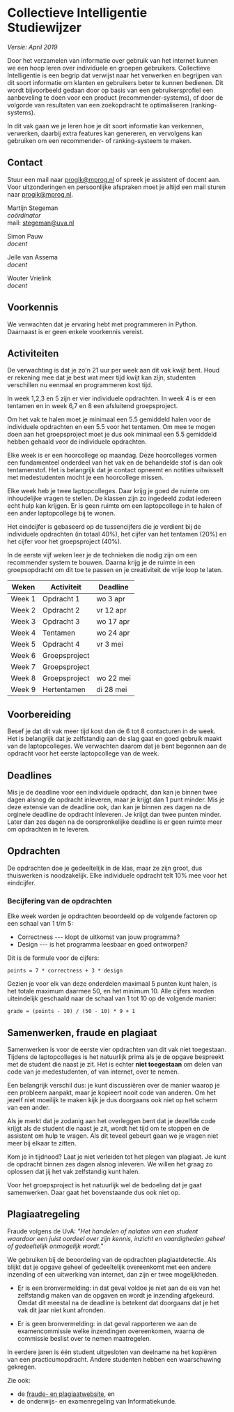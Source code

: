 # Collectieve Intelligentie<br><span class="small">Studiewijzer</span>

*Versie: April 2019*

Door het verzamelen van informatie over gebruik van het internet kunnen we een hoop leren over individuele en groepen gebruikers. Collectieve Intelligentie is een begrip dat verwijst naar het verwerken en begrijpen van dit soort informatie om klanten en gebruikers beter te kunnen bedienen. Dit wordt bijvoorbeeld gedaan door op basis van een gebruikersprofiel een aanbeveling te doen voor een product (recommender-systems), of door de volgorde van resultaten van een zoekopdracht te optimaliseren (ranking-systems).

In dit vak gaan we je leren hoe je dit soort informatie kan verkennen, verwerken, daarbij extra features kan genereren, en vervolgens kan gebruiken om een recommender- of ranking-systeem te maken.

## Contact

Stuur een mail naar <progik@mprog.nl> of spreek je assistent of docent aan.
Voor uitzonderingen en persoonlijke afspraken moet je altijd een mail sturen naar <progik@mprog.nl>.

Martijn Stegeman  
*coördinator*  
mail: <stegeman@uva.nl>

Simon Pauw  
*docent*

Jelle van Assema  
*docent*

Wouter Vrielink  
*docent*

## Voorkennis

We verwachten dat je ervaring hebt met programmeren in Python. Daarnaast is er geen enkele voorkennis vereist.

## Activiteiten

De verwachting is dat je zo'n 21 uur per week aan dit vak kwijt bent. Houd er rekening mee dat je best wat meer tijd kwijt kan zijn, studenten verschillen nu eenmaal en programmeren kost tijd.

In week 1,2,3 en 5 zijn er vier individuele opdrachten. In week 4 is er een tentamen en in week 6,7 en 8 een afsluitend groepsproject.

Om het vak te halen moet je minimaal een 5.5 gemiddeld halen voor de individuele opdrachten en een 5.5 voor het tentamen. Om mee te mogen doen aan het groepsproject moet je dus ook minimaal een 5.5 gemiddeld hebben gehaald voor de individuele opdrachten.

Elke week is er een hoorcollege op maandag. Deze hoorcolleges vormen een fundamenteel onderdeel van het vak en de behandelde stof is dan ook tentamenstof. Het is belangrijk dat je contact opneemt en notities uitwisselt met medestudenten mocht je een hoorcollege missen.

Elke week heb je twee laptopcolleges. Daar krijg je goed de ruimte om inhoudelijke vragen te stellen. De klassen zijn zo ingedeeld zodat iedereen echt hulp kan krijgen. Er is geen ruimte om een laptopcollege in te halen of een ander laptopcollege bij te wonen.

Het eindcijfer is gebaseerd op de tussencijfers die je verdient bij de individuele opdrachten (in totaal 40%), het cijfer van het tentamen (20%) en het cijfer voor het groepsproject (40%).  

In de eerste vijf weken leer je de technieken die nodig zijn om een recommender system te bouwen. Daarna krijg je de ruimte in een groepsopdracht om dit toe te passen en je creativiteit de vrije loop te laten.


| Weken  | Activiteit    | Deadline   |
| ------ | ------------- | ---------- |
| Week 1 | Opdracht 1    | wo 3  apr  |
| Week 2 | Opdracht 2    | vr 12 apr  |
| Week 3 | Opdracht 3    | wo 17 apr  |
| Week 4 | Tentamen      | wo 24 apr  |
| Week 5 | Opdracht 4    | vr 3  mei  |
| Week 6 | Groepsproject |            |
| Week 7 | Groepsproject |            |
| Week 8 | Groepsproject | wo 22 mei  |
| Week 9 | Hertentamen   | di 28 mei  |

## Voorbereiding

Besef je dat dit vak meer tijd kost dan de 6 tot 8 contacturen in de week. Het is belangrijk dat je zelfstandig aan de slag gaat en goed gebruik maakt van de laptopcolleges. We verwachten daarom dat je bent begonnen aan de opdracht voor het eerste laptopcollege van de week.  

## Deadlines

Mis je de deadline voor een individuele opdracht, dan kan je binnen twee dagen alsnog de opdracht inleveren, maar je krijgt dan 1 punt minder. Mis je deze extensie van de deadline ook, dan kan je binnen zes dagen na de orginele deadline de opdracht inleveren. Je krijgt dan twee punten minder. Later dan zes dagen na de oorspronkelijke deadline is er geen ruimte meer om opdrachten in te leveren.

## Opdrachten

De opdrachten doe je gedeeltelijk in de klas, maar ze zijn groot, dus thuiswerken is noodzakelijk. Elke individuele opdracht telt 10% mee voor het eindcijfer.

### Becijfering van de opdrachten

Elke week worden je opdrachten beoordeeld op de volgende factoren op een schaal van 1 t/m 5:

* Correctness --- klopt de uitkomst van jouw programma?
* Design --- is het programma leesbaar en goed ontworpen?

Dit is de formule voor de cijfers:

    points = 7 * correctness + 3 * design

Gezien je voor elk van deze onderdelen maximaal 5 punten kunt halen, is het totale maximum daarmee 50, en het minimum 10. Alle cijfers worden uiteindelijk geschaald naar
de schaal van 1 tot 10 op de volgende manier:

    grade = (points - 10) / (50 - 10) * 9 + 1

## Samenwerken, fraude en plagiaat

Samenwerken is voor de eerste vier opdrachten van dit vak niet toegestaan. Tijdens de laptopcolleges is het natuurlijk prima als je de opgave bespreekt met de student die naast je zit. Het is echter <strong>niet toegestaan</strong> om delen van code van je medestudenten, of van internet, over te nemen.

Een belangrijk verschil dus: je kunt discussiëren over de manier waarop je een probleem aanpakt, maar je kopieert nooit code van anderen. Om het jezelf niet moeilijk te maken kijk je dus doorgaans ook niet op het scherm van een ander.

Als je merkt dat je zodanig aan het overleggen bent dat je dezelfde code krijgt als de student die naast je zit, wordt het tijd om te stoppen en de assistent om hulp te vragen. Als dit teveel gebeurt gaan we je vragen niet meer bij elkaar te zitten.

Kom je in tijdnood? Laat je niet verleiden tot het plegen van plagiaat. Je kunt de opdracht binnen zes dagen alsnog inleveren. We willen het graag zo oplossen dat jij het vak zelfstandig kunt halen.

Voor het groepsproject is het natuurlijk wel de bedoeling dat je gaat samenwerken. Daar gaat het bovenstaande dus ook niet op.

## Plagiaatregeling

Fraude volgens de UvA: *"Het handelen of nalaten van een student waardoor een juist oordeel over zijn kennis, inzicht en vaardigheden geheel of gedeeltelijk onmogelijk wordt."*

We gebruiken bij de beoordeling van de opdrachten plagiaatdetectie. Als blijkt dat je opgave geheel of gedeeltelijk overeenkomt met een andere inzending of een uitwerking van internet, dan zijn er twee mogelijkheden.

* Er is een bronvermelding: in dat geval voldoe je niet aan de eis van het zelfstandig maken van de opgaven en wordt je inzending afgekeurd. Omdat dit meestal na de deadline is betekent dat doorgaans dat je het vak dit jaar niet kunt afronden.

* Er is geen bronvermelding: in dat geval rapporteren we aan de examencommissie welke inzendingen overeenkomen, waarna de commissie beslist over te nemen maatregelen.

In eerdere jaren is één student uitgesloten van deelname na het kopiëren van een practicumopdracht. Andere studenten hebben een waarschuwing gekregen.

Zie ook:

* de [fraude- en plagiaatwebsite](http://www.uva.nl/plagiaat), en
* de onderwijs- en examenregeling van Informatiekunde.
